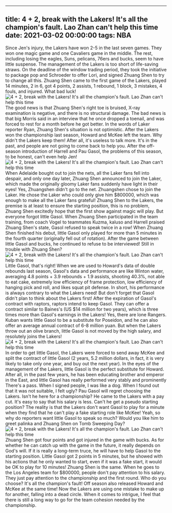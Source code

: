 
---
title: 4 + 2, break with the Lakers! It's all the champion's fault. Lao Zhan can't help this time
date: 2021-03-02 00:00:00
tags:  NBA
---
Since Jen's injury, the Lakers have won 2-5 in the last seven games. They won one magic game and one Cavaliers game in the middle. The rest, including losing the eagles, Suns, pelicans, 76ers and bucks, seem to have little suspense. The management of the Lakers is too short of life-saving straws. On the deadline of the window trading period, they took the initiative to package pop and Schroeder to offer Lori, and signed Zhuang Shen to try to change all this. Zhuang Shen came to the first game of the Lakers, played 14 minutes, 2 in 6, got 4 points, 2 assists, 1 rebound, 1 block, 3 mistakes, 4 fouls, and injured. What bad luck!
![4 + 2, break with the Lakers! It's all the champion's fault. Lao Zhan can't help this time](7ba97e90-782f-4244-a49a-ab9450049f18.gif)
The good news is that Zhuang Shen's right toe is bruised, X-ray examination is negative, and there is no structural damage. The bad news is that big Morris said in an interview that he once dropped a toenail, and was forced to rest for a month before he got better. In the words of Laker reporter Ryan, Zhuang Shen's situation is not optimistic. After the Lakers won the championship last season, Howard and McKee left the team. Why didn't the Lakers keep them! After all, it's useless to talk more. It's in the past, and people are not going to come back to help you. After the off-season introduction of Harrell and Pau Gasol, the problems of this season, to be honest, can't even help Jen!
![4 + 2, break with the Lakers! It's all the champion's fault. Lao Zhan can't help this time](1cb9c833-48ec-4274-865d-dbe63543411f.gif)
When Adelaide bought out to join the nets, all the Laker fans fell into despair, and only one day later, Zhuang Shen announced to join the Laker, which made the originally gloomy Laker fans suddenly have light in their eyes! Yes, Zhuangshen didn't go to the net. Zhuangshen chose to join the Laker. He chose the Laker who could only give him $800000, which was enough to make all the Laker fans grateful! Zhuang Shen to the Lakers, the premise is at least to ensure the starting position, this is no problem, Zhuang Shen excitedly hope that the first show against magic will play. But everyone forgot little Gasol. When Zhuang Shen participated in the team training, from coach Vogel to teammates Kuzma, kaluso and Harrell praised Zhuang Shen's state, Gasol refused to speak twice in a row! When Zhuang Shen finished his debut, little Gasol only played for more than 5 minutes in the fourth quarter (originally fell out of rotation). After the game between little Gasol and bucks, he continued to refuse to be interviewed! Still in trouble with Zhuang Shen?
![4 + 2, break with the Lakers! It's all the champion's fault. Lao Zhan can't help this time](f030e3d1-d29d-4dce-9655-4fcb543ace7c.gif)
Little Gasol, that's right! When we are used to Howard's data of double rebounds last season, Gasol's data and performance are like Winton water, averaging 4.8 points + 3.9 rebounds + 1.9 assists, shooting 40.3%, not able to eat cake, extremely low efficiency of frame protection, low efficiency of hanging pick and roll, and likes squat pit defense. In short, his performance is always contrary to what the Lakers need! But don't forget that Gasol didn't plan to think about the Lakers first! After the expiration of Gasol's contract with raptors, raptors intend to keep Gasol. They can offer a contract similar to Baines's (US $14 million for two years), which is three times more than Gasol's earnings in the Lakers! Yes, there are lone Rangers. Kuban wants little Gasol to be a substitute for Poseidon, and he can also offer an average annual contract of 6-8 million yuan. But when the Lakers throw out an olive branch, little Gasol is not moved by the high salary, and resolutely joins the Lakers!
![4 + 2, break with the Lakers! It's all the champion's fault. Lao Zhan can't help this time](ecbf7caa-6699-48ff-bc26-4eb64d2f0627.gif)
In order to get little Gasol, the Lakers were forced to send away McKee and split the contract of little Gasol (2 years, 5.2 million dollars, in fact, it is very likely to take only one year, and buy out the next year). In the eyes of the management of the Lakers, little Gasol is the perfect substitute for Howard. After all, in the past few years, he has been educating brother and emperor in the East, and little Gasol has really performed very stably and prominently There's a pass. When I signed people, I was like a dog. When I found out that it was not suitable, I felt ugly? Pau Gasol will regret choosing the Lakers. Isn't he here for a championship? He came to the Lakers with a pay cut. It's easy to say that his salary is less. Can't he get a pseudo starting position? The reality is that the Lakers don't want Gasol to play for a minute when they find that he can't play a fake starting role like McKee! Yeah, so why do reporters want little Gasol to speak so much? Would you like him to greet palinka and Zhuang Shen on Tomb Sweeping Day?
![4 + 2, break with the Lakers! It's all the champion's fault. Lao Zhan can't help this time](3f22da3d-20ae-4059-8693-9e1a2db7b432.gif)
Zhuang Shen got four points and got injured in the game with bucks. As for whether he can catch up with the game in the future, it really depends on God's will. If it is really a long-term truce, he will have to help Gasol to the starting position. Little Gasol got 2 points in 5 minutes, but he showed with his actions that he only wanted to start, even if it was a fake start, it would be OK to play for 10 minutes! Zhuang Shen is the same. When he goes to the Los Angeles team for $800000, people don't pay attention to his salary. They just pay attention to the championship and the first round. Who do you choose? It's all the champion's fault! Off season also released Howard and McKee at the same time! Now the Lakers are using one mistake to make up for another, falling into a dead circle. When it comes to intrigue, I feel that there is still a long way to go for the team cohesion needed by the championship.